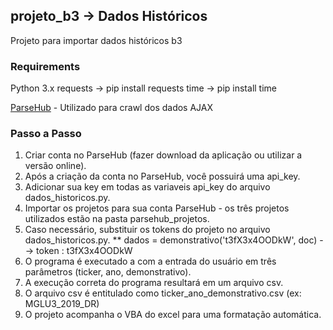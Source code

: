 ## projeto_b3 -> Dados Históricos
 Projeto para importar dados históricos b3


### Requirements
 Python 3.x
 requests  -> pip install requests
 time      -> pip install time

 [ParseHub](https://www.parsehub.com/) - Utilizado para crawl dos dados AJAX


### Passo a Passo
  1. Criar conta no ParseHub (fazer download da aplicação ou utilizar a versão online).
  2. Após a criação da conta no ParseHub, você possuirá uma api_key.
  3. Adicionar sua key em todas as variaveis api_key do arquivo dados_historicos.py.
  4. Importar os projetos para sua conta ParseHub - os três projetos utilizados estão na pasta parsehub_projetos.
  5. Caso necessário, substituir os tokens do projeto no arquivo dados_historicos.py.
    ** dados = demonstrativo('t3fX3x4OODkW', doc)   --> token : t3fX3x4OODkW
  6. O programa é executado a com a entrada do usuário em três parâmetros (ticker, ano, demonstrativo).
  7. A execução correta do programa resultará em um arquivo csv.
  8. O arquivo csv é entitulado como ticker_ano_demonstrativo.csv (ex: MGLU3_2019_DR)
  9. O projeto acompanha o VBA do excel para uma formatação automática.
